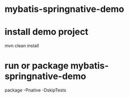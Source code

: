 # mybatis-springnative-demo

# install demo project
mvn clean install

# run or package mybatis-springnative-demo
package -Pnative -DskipTests
